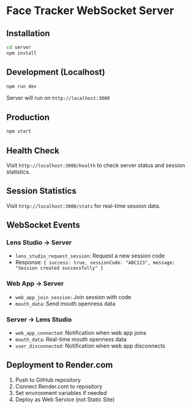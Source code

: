 # Face Tracker WebSocket Server

## Installation

```bash
cd server
npm install
```

## Development (Localhost)

```bash
npm run dev
```

Server will run on `http://localhost:3000`

## Production

```bash
npm start
```

## Health Check

Visit `http://localhost:3000/health` to check server status and session statistics.

## Session Statistics

Visit `http://localhost:3000/stats` for real-time session data.

## WebSocket Events

### Lens Studio → Server
- `lens_studio_request_session`: Request a new session code
- Response: `{ success: true, sessionCode: "ABC123", message: "Session created successfully" }`

### Web App → Server  
- `web_app_join_session`: Join session with code
- `mouth_data`: Send mouth openness data

### Server → Lens Studio
- `web_app_connected`: Notification when web app joins
- `mouth_data`: Real-time mouth openness data
- `user_disconnected`: Notification when web app disconnects

## Deployment to Render.com

1. Push to GitHub repository
2. Connect Render.com to repository
3. Set environment variables if needed
4. Deploy as Web Service (not Static Site)
